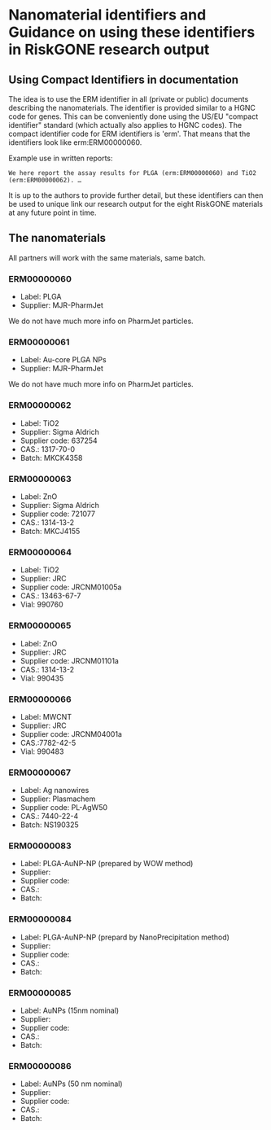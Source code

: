 # Nanomaterial identifiers and Guidance on using these identifiers in RiskGONE research output

## Using Compact Identifiers in documentation

The idea is to use the ERM identifier in all (private or public) documents describing the
nanomaterials. The identifier is provided similar to a HGNC code for genes. This can be
conveniently done using the US/EU "compact identifier" standard (which actually also applies
to HGNC codes). The compact identifier code for ERM identifiers is 'erm'. That means that
the identifiers look like erm:ERM00000060.

Example use in written reports:

```
We here report the assay results for PLGA (erm:ERM00000060) and TiO2 (erm:ERM00000062). …
```

It is up to the authors to provide further detail, but these identifiers can then be used to
unique link our research output for the eight RiskGONE materials at any future point in time.

## The nanomaterials

All partners will work with the same materials, same batch.

### ERM00000060

* Label: PLGA
* Supplier: MJR-PharmJet

We do not have much more info on PharmJet particles.

### ERM00000061

* Label: Au-core PLGA NPs
* Supplier: MJR-PharmJet

We do not have much more info on PharmJet particles.

### ERM00000062

* Label: TiO2
* Supplier: Sigma Aldrich
* Supplier code: 637254
* CAS.: 1317-70-0
* Batch: MKCK4358

### ERM00000063

* Label: ZnO
* Supplier: Sigma Aldrich
* Supplier code: 721077
* CAS.: 1314-13-2
* Batch: MKCJ4155

### ERM00000064

* Label: TiO2
* Supplier: JRC
* Supplier code: JRCNM01005a
* CAS.: 13463-67-7
* Vial: 990760

### ERM00000065

* Label: ZnO
* Supplier: JRC
* Supplier code: JRCNM01101a
* CAS.: 1314-13-2
* Vial: 990435

### ERM00000066

* Label: MWCNT
* Supplier: JRC
* Supplier code: JRCNM04001a
* CAS.:7782-42-5
* Vial: 990483

### ERM00000067

* Label: Ag nanowires
* Supplier: Plasmachem
* Supplier code: PL-AgW50
* CAS.: 7440-22-4
* Batch: NS190325

### ERM00000083

* Label: PLGA-AuNP-NP (prepared by WOW method)
* Supplier: 
* Supplier code:
* CAS.: 
* Batch: 

### ERM00000084

* Label: PLGA-AuNP-NP (prepard by NanoPrecipitation method)
* Supplier: 
* Supplier code:
* CAS.: 
* Batch: 

### ERM00000085

* Label: AuNPs (15nm nominal)
* Supplier: 
* Supplier code:
* CAS.: 
* Batch: 

### ERM00000086

* Label: AuNPs (50 nm nominal)
* Supplier: 
* Supplier code:
* CAS.: 
* Batch: 

